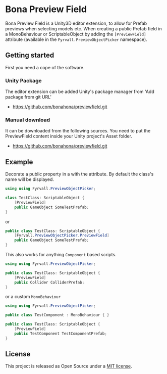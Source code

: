 # Bona Preview Field
Bona Preview Field is a Unity3D editor extension, to allow for Prefab previews when selecting models etc. 
When creating a public Prefab field in a MonoBehaviour or ScriptableObject  by adding the  ``[PreviewField]``
attribute (available in the ``Fyrvall.PreviewObjectPicker`` namespace).

## Getting started
First you need a cope of the software. 

### Unity Package
The editor extension can be added Unity's package manager from 'Add package from git URL'
* <https://github.com/bonahona/previewfield.git>

### Manual download
It can be downloaded from the following sources.
You need to put the PreviewField content inside your Unity project's Asset folder.
* <https://github.com/bonahona/previewfield.git>

## Example
Decorate a public property in a  with the attribute. By default the class's name will be displayed.
```cs
using using Fyrvall.PreviewObjectPicker;

class TestClass: ScriptableObject {
	[PreviewField]
	public GameObject SomeTestPrefab;
}
```
or
```cs
public class TestClass: ScriptableObject {
	[Fyrvall.PreviewObjectPicker.PreviewField]
	public GameObject SomeTestPrefab;
}
```
This also works for anything `Component` based scripts.
```cs
using using Fyrvall.PreviewObjectPicker;

public class TestClass: ScriptableObject {
	[PreviewField]
	public Collider ColliderPrefab;
}
```
or a custom `MonoBehaviour`
```cs
using using Fyrvall.PreviewObjectPicker;

public class TestComponent : MonoBehaviour { }

public class TestClass: ScriptableObject {
	[PreviewField]
	public TestComponent TestComponentPrefab;
}
```

## License
This project is released as Open Source under a [MIT license](https://opensource.org/licenses/MIT).
